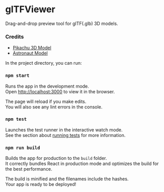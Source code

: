 # glTFViewer

Drag-and-drop preview tool for glTF(.glb) 3D models.

### Credits

- [Pikachu 3D Model](http://roestudios.co.uk/project/3d-pokemon-models/025-pikachu/)
- [Astronaut Model](https://github.com/google/model-viewer)

In the project directory, you can run:

### `npm start`

Runs the app in the development mode.<br>
Open [http://localhost:3000](http://localhost:3000) to view it in the browser.

The page will reload if you make edits.<br>
You will also see any lint errors in the console.

### `npm test`

Launches the test runner in the interactive watch mode.<br>
See the section about [running tests](https://facebook.github.io/create-react-app/docs/running-tests) for more information.

### `npm run build`

Builds the app for production to the `build` folder.<br>
It correctly bundles React in production mode and optimizes the build for the best performance.

The build is minified and the filenames include the hashes.<br>
Your app is ready to be deployed!

